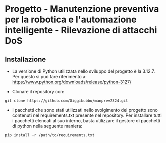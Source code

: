 # Progetto - Manutenzione preventiva per la robotica e l'automazione intelligente - Rilevazione di attacchi DoS
## Installazione
- La versione di Python utilizzata nello sviluppo del progetto è la 3.12.7.
Per questo si può fare riferimento a:
https://www.python.org/downloads/release/python-3127/

- Clonare il repository con:
```
git clone https://github.com/Giggibubbu/manprev2324.git
```
- I pacchetti che sono stati utilizzati nello svolgimento del progetto sono contenuti nel requirements.txt presente nel repository.
Per installare tutti i pacchetti elencati al suo interno, basta utilizzare il gestore di pacchetti di python nella seguente maniera:
```
pip install -r /path/to/requirements.txt
```
